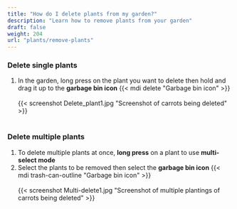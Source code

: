 ```yaml
---
title: "How do I delete plants from my garden?"
description: "Learn how to remove plants from your garden"
draft: false
weight: 204
url: "plants/remove-plants"
---
```


### Delete single plants

1. In the garden, long press on the plant you want to delete then hold and drag it up to the **garbage bin icon** {{< mdi delete "Garbage bin icon" >}}<br /><br />
{{< screenshot Delete_plant1.jpg "Screenshot of carrots being deleted" >}}<br /><br />

### Delete multiple plants

1. To delete multiple plants at once, **long press** on a plant to use **multi-select mode**
2. Select the plants to be removed then select the **garbage bin icon** {{< mdi trash-can-outline "Garbage bin icon" >}}<br /><br />
{{< screenshot Multi-delete1.jpg "Screenshot of multiple plantings of carrots being deleted" >}}
